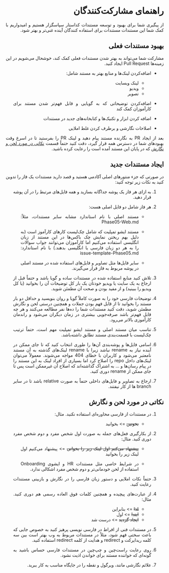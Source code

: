 <div dir="rtl" align='justify'>

# راهنمای مشارکت‌کنندگان

از پیگیری شما برای بهبود و توسعه مستندات کداستار سپاسگزار هستیم و امیدواریم با کمک شما این مستندات مستندات برای استفاده کنندگان آینده غنی‌تر و بهتر شود.

## بهبود مستندات فعلی

مشارکت شما می‌تواند به بهتر شدن مستندات فعلی کمک کند، خوشحال می‌شویم در این زمینه‌ها Pull Request ایجاد کنید.

- اضافه‌کردن لینک‌ها و منابع بهتر به مستند شامل:
    - لینک وبسایت
    - ویدیو
    - تصویر 

- اضافه‌کردن توضیحاتی که به گویایی و قابل فهم‌تر شدن مستند برای کارآموزان کمک کند
- اضافه کردن ابزار و تکنیک‌ها و کتابخانه‌های جدید در مستندات
- اصلاحات نگارشی و برطرف کردن غلط املایی

بعد از ایجاد PR به نگارنده مستند پیام دهید و لینک PR را بفرستید تا در اسرع وقت بهبود‌های شما در دسترس همه قرار گیرد، دقت کنید حتماً قسمت [نکاتی در مورد لحن و نگارش](#نکاتی-در-مورد-لحن-و-نگارش) که در پایان این مستند آمده است را رعایت کرده باشید.

## ایجاد مستندات جدید

در صورتی که جزء منتور‌های اصلی آکادمی هستید و قصد دارید مستندات یک فاز را تدوین کنید به نکات زیر توجه کنید:
1. به ازای هر فاز یک پوشه جداگانه بسازید و همه فایل‌های مرتبط را در آن پوشه قرار دهید.
1. هر فاز شامل دو فایل اصلی هست:
    - مستند اصلی با نام استاندارد مشابه سایر مستندات، مثلاً: Phase05-Web.md

    - مستند ایشو تمپلیت که شامل چک‌لیست کار‌های کارآموز است (به دلیل بهم ریختن نمایش چک باکس‌ها در این مستند از زبان انگلیسی استفاده می‌کنیم اما کارآموزان می‌توانند جواب سوالات را به هر دو زبان فارسی یا انگلیسی بدهند.) با نام استاندارد: issue-template-Phase05.md

    - سایر فایل‌ها مثل تصاویر و فایل‌های استفاده شده در مستند اصلی در پوشه مربوط به فاز قرار می‌گیرند.

1. تلاش کنید منابع استفاده شده در مستندات ساده و گویا باشد و حتماً قبل از ارجاع به یک سایت یا ویدیو خودتان یک بار کل توضیحات آن را بخوانید (یا کل ویدیو را ببینید) و از مفید بودن و صحت آن مطمئن شوید.

1. توضیحات فارسی خود را به صورت کاملاً گویا و روان بنویسید و حداقل دو بار مستند را بخوانید تا از قابل فهم بودن جملات و همچنین درستی لحن و نگارش مطمئن شوید، دقت کنید مستندات شما را ده‌ها نفر مطالعه می‌کنند و هر چه قابل فهم‌تر باشد صرفه‌جویی بیشتری در زمان  دیگران می‌شود و راندمان کارآموزی بالاتر می‌رود.

1. تناسب میان مستند اصلی و مستند ایشو تمپلیت مهم است، حتماً ترتیب چک‌لیست با قسمت‌بندی مستند تطابق داشته‌باشد.

1. اسامی فایل‌ها و پوشه‌بندی آن‌ها را طوری انتخاب کنید که تا جای ممکن در آینده نیاز به rename نباشد زیرا با rename لینک‌های گذشته به آن مستند نامعتبر می‌شود و کاربران با خطای 404 مواجه می‌شوند. معمولاً می‌توان لینک‌های داخل repo را اصلاح کرد اما بسیاری از افراد لینک به این مستند را در پیام رسان‌ها و ... به اشتراک گذاشته‌اند که اصلاح آن غیرممکن است پس تا جای ممکن از rename دوری کنید.

1. ارجاع به تصاویر و فایل‌های داخلی حتماً به صورت relative باشد تا در سایر branch ها از کار نیفتند.


## نکاتی در مورد لحن و نگارش
1. در مستندات از فارسی محاوره‌ای  استفاده نکنید. مثال: 
    - ~~بخونین~~ => بخوانید

1. از بکارگیری فعل‌های جمله به صورت اول شخص مفرد و دوم شخص مفرد دوری کنید. مثال: 
    - ~~پیشنهاد می‌کنم اول لینک زیر را بخوانی~~  => پیشنهاد می‌کنیم اول لینک زیر را بخوانید

    - در شرایط خاصی مثل مستندات HR و ایشوی Onboarding استفاده از لحن خودمانی‌تر و دوم شخص مفرد اشکالی ندارد.

1. حتماً نکات املایی و دستور زبان فارسی را در نگارش و بازبینی مستندات رعایت کنید.

1. از عبارت‌های پیچیده و همچنین کلمات فوق العاده رسمی هم دوری کنید. مثال:
    -  ‍‍‍‍~~لذا~~ => بنابراین
    - ~~ابتدا~~ => اول
    - ~~ایجاد گردید~~ => درست شد

1. در مستندات فنی از افراط در فارسی نویسی پرهیز کنید به خصوص جایی که باعث سختی فهم شود، مثلاً در مستندات مربوط به وب بهتر است بین سه کلمه ریدایرکت و redirect  و هدایت از کلمه redirect استفاده کنید.

1. روی رعایت راست‌چین و چپ‌چین در مستندات فارسی حساس باشید به گونه‌ای که خواننده مستند برای خواندن اذیت نشود.

1. علائم نگارشی مانند، ویرگول و نقطه را در جایگاه مناسب به کار ببرید.

</div>
